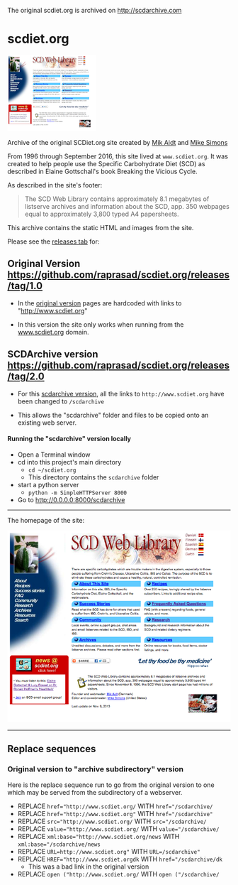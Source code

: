 The original scdiet.org is archived on http://scdarchive.com

# scdiet.org

![SCDiet.org homepage](screen-shots/scdiet_org_homepage_sm.png)

Archive of the original SCDiet.org site created by [Mik Aidt](https://twitter.com/mikaidt) and [Mike Simons](http://www.glassbird.com/)

From 1996 through September 2016, this site lived at ```www.scdiet.org```.  It was created to help people use the Specific Carbohydrate Diet (SCD) as described in Elaine Gottschall's book Breaking the Vicious Cycle.

As described in the site's footer:

> The SCD Web Library contains approximately 8.1 megabytes of listserve archives and information about the SCD, app. 350 webpages equal to approximately 3,800 typed A4 papersheets.

This archive contains the static HTML and images from the site.

Please see the [releases tab](https://github.com/raprasad/scdiet.org/releases) for:

## Original Version https://github.com/raprasad/scdiet.org/releases/tag/1.0

  - In the [original version](https://github.com/raprasad/scdiet.org/releases/tag/1.0) pages are hardcoded with links to "http://www.scdiet.org"

  - In this version the site only works when running from the www.scdiet.org domain.

## SCDArchive version https://github.com/raprasad/scdiet.org/releases/tag/2.0

  - For this [scdarchive version](https://github.com/raprasad/scdiet.org/releases/tag/2.0), all the links to ```http://www.scdiet.org``` have been changed to ```/scdarchive```

  - This allows the "scdarchive" folder and files to be copied onto an existing web server.

#### Running the "scdarchive" version locally

  - Open a Terminal window
  - cd into this project's main directory
    - ```cd ~/scdiet.org```
    - This directory contains the ```scdarchive``` folder
  - start a python server  
    - ```python -m SimpleHTTPServer 8000```
  - Go to http://0.0.0.0:8000/scdarchive

---

The homepage of the site:

![SCDiet.org homepage](screen-shots/scdiet_org_homepage.png)

---

## Replace sequences

### Original version to "archive subdirectory" version

Here is the replace sequence run to go from the original version to one which may be served from the subdirectory of a webserver.

 - REPLACE ```href="http://www.scdiet.org/``` WITH ```href="/scdarchive/```
 - REPLACE ```href="http://www.scdiet.org"``` WITH ```href="/scdarchive"```
 - REPLACE ```src="http://www.scdiet.org/``` WITH ```src="/scdarchive/```
 - REPLACE ```value="http://www.scdiet.org/``` WITH ```value="/scdarchive/```
 - REPLACE ```xml:base="http://www.scdiet.org/news``` WITH ```xml:base="/scdarchive/news```
 - REPLACE ```URL=http://www.scdiet.org"``` WITH ```URL=/scdarchive"```
 - REPLACE ```HREF="http://www.scdiet.orgdk``` WITH ```href="/scdarchive/dk```
   - This was a bad link in the original version
 - REPLACE ```open ("http://www.scdiet.org/``` WITH ```open ("/scdarchive/```

